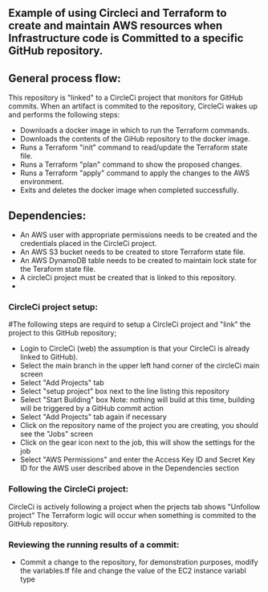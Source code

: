 ## Example of using Circleci and Terraform to create and maintain AWS resources when Infrastructure code is Committed to a specific GitHub repository.

## General process flow:
This repository is "linked" to a CircleCi project that monitors for GitHub commits. When an artifact is commited to the repository, CircleCi wakes up and performs the following steps:

- Downloads a docker image in which to run the Terraform commands.
- Downloads the contents of the GiHub repository to the docker image.
- Runs a Terraform "init" command to read/update the Terraform state file.
- Runs a Terraform "plan" command to show the proposed changes.
- Runs a Terraform "apply" command to apply the changes to the AWS environment.
- Exits and deletes the docker image when completed successfully.

## Dependencies:
- An AWS user with appropriate permissions needs to be created and the credentials placed in the CircleCi project.
- An AWS S3 bucket needs to be created to store Terraform state file.
- An AWS DynamoDB table needs to be created to maintain lock state for the Teraform state file.
- A circleCi project must be created that is linked to this repository.
- 
### CircleCi project setup:
#The following steps are requird to setup a CircleCi project and "link" the project to this GitHub repository;

- Login to CircleCi (web) the assumption is that your CircleCi is already linked to GitHub).
- Select the main branch in the upper left hand corner of the circleCi main screen
- Select "Add Projects" tab
- Select "setup project" box next to the line listing this repository
- Select "Start Building" box 
  Note: nothing will build at this time, building will be triggered by a GitHub commit action
- Select "Add Projects" tab again if necessary
- Click on the repository name of the project you are creating, you should see the "Jobs" screen
- Click on the gear icon next to the job, this will show the settings for the job
- Select "AWS Permissions" and enter the Access Key ID and Secret Key ID for the AWS user described above in the Dependencies section

### Following the CircleCi project:

CircleCi is actively following a project when the prjects tab shows "Unfollow project"
The Terraform logic will occur when something is commited to the GitHub repository.

### Reviewing the running results of a commit:
- Commit a change to the repository, for demonstration purposes, modify the variables.tf file and change the value of the EC2 instance variabl type
